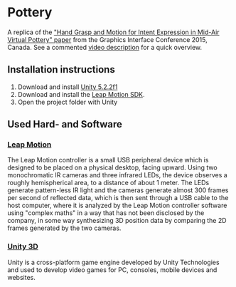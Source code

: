 # Pottery

A replica of the ["Hand Grasp and Motion for Intent Expression in Mid-Air Virtual Pottery" paper](http://dl.acm.org/citation.cfm?id=2788900) from the Graphics Interface Conference 2015, Canada. See a commented [video description](https://youtu.be/gun453zMNgU) for a quick overview.

## Installation instructions

1. Download and install [Unity 5.2.2f1](http://netstorage.unity3d.com/unity/3757309da7e7/UnityDownloadAssistant-5.2.2f1.exe)
2. Download and install the [Leap Motion SDK](https://developer.leapmotion.com/downloads).
2. Open the project folder with Unity

## Used Hard- and Software

### [Leap Motion](https://www.leapmotion.com/)
The Leap Motion controller is a small USB peripheral device which is designed to be placed on a physical desktop, facing upward. Using two monochromatic IR cameras and three infrared LEDs, the device observes a roughly hemispherical area, to a distance of about 1 meter. The LEDs generate pattern-less IR light and the cameras generate almost 300 frames per second of reflected data, which is then sent through a USB cable to the host computer, where it is analyzed by the Leap Motion controller software using "complex maths" in a way that has not been disclosed by the company, in some way synthesizing 3D position data by comparing the 2D frames generated by the two cameras.

### [Unity 3D](http://unity3d.com/)
Unity is a cross-platform game engine developed by Unity Technologies and used to develop video games for PC, consoles, mobile devices and websites.
